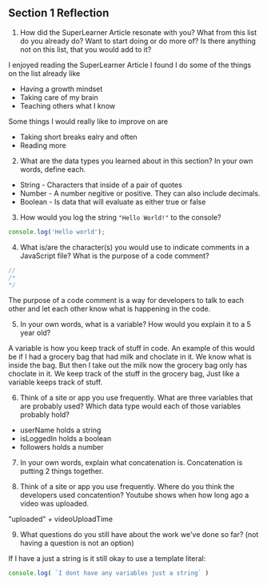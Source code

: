 ## Section 1 Reflection

1. How did the SuperLearner Article resonate with you? What from this list do you already do? Want to start doing or do more of? Is there anything not on this list, that you would add to it?

I enjoyed reading the SuperLearner Article I found I do some of the things on the list already like
+ Having a growth mindset
+ Taking care of my brain
+ Teaching others what I know

Some things I would really like to improve on are 
+ Taking short breaks ealry and often 
+ Reading more

2. What are the data types you learned about in this section? In your own words, define each.
+ String - Characters that inside of a pair of quotes 
+ Number - A number negitive or positive. They can also include decimals.
+ Boolean - Is data that will evaluate as either true or false


3. How would you log the string `"Hello World!"` to the console?
```javascript
console.log('Hello world');
```
4. What is/are the character(s) you would use to indicate comments in a JavaScript file? What is the purpose of a code comment?

```javascript
//
/*
*/
```

The purpose of a code comment is a way for developers to talk to each other and let each other know what is happening in the code. 

5. In your own words, what is a variable? How would you explain it to a 5 year old?

A variable is how you keep track of stuff in code. An example of this would be if I had a grocery bag that had milk and choclate in it. We know what is inside the bag. But then I take out the milk now the grocery bag only has choclate in it. We keep track of the stuff in the grocery bag, Just like a variable keeps track of stuff.  

6. Think of a site or app you use frequently. What are three variables that are probably used? Which data type would each of those variables probably hold?

- userName holds a string
- isLoggedIn holds a boolean
- followers holds a number

7. In your own words, explain what concatenation is.
Concatenation is putting 2 things together. 

8. Think of a site or app you use frequently. Where do you think the developers used concatention?
Youtube shows when how long ago a video was uploaded.

"uploaded" + videoUploadTime


9. What questions do you still have about the work we've done so far? (not having a question is not an option)

If I have a just a string is it still okay to use a template literal:

```javascript
console.log( `I dont have any variables just a string` )
```

